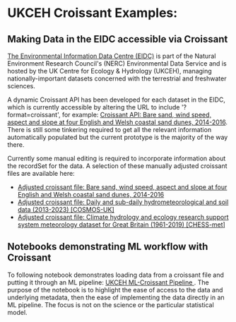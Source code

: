# UKCEH Croissant Examples:

## Making Data in the EIDC accessible via Croissant
[The Environmental Information Data Centre (EIDC)](https://eidc.ac.uk/) is part of the Natural Environment Research Council's (NERC) Environmental Data Service and is hosted by the UK Centre for Ecology & Hydrology (UKCEH), managing nationally-important datasets concerned with the terrestrial and freshwater sciences. 

A dynamic Croissant API has been developed for each dataset in the EIDC, which is currently accessible by altering the URL to include '?format=croissant', for example: [Croissant API: Bare sand, wind speed, aspect and slope at four English and Welsh coastal sand dunes, 2014-2016](https://catalogue.ceh.ac.uk/documents/972599af-0cc3-4e0e-a4dc-2fab7a6dfc85?format=croissant). There is still some tinkering required to get all the relevant information automatically populated but the current prototype is the majority of the way there.  

Currently some manual editing is required to incorporate information about the recordSet for the data. A selection of these manually adjusted croissant files are available here:
- [Adjusted croissant file: Bare sand, wind speed, aspect and slope at four English and Welsh coastal sand dunes, 2014-2016](/croissant-examples/ukceh/croissantSpikeZip.json)
- [Adjusted croissant file: Daily and sub-daily hydrometeorological and soil data (2013-2023) [COSMOS-UK]](/croissant-examples/ukceh/croissantSpikeCOSMOS.json)
- [Adjusted croissant file: Climate hydrology and ecology research support system meteorology dataset for Great Britain (1961-2019) [CHESS-met]](/croissant-examples/ukceh/croissantSpikeChess.json)

## Notebooks demonstrating ML workflow with Croissant
To following notebook demonstrates loading data from a croissant file and putting it through an ML pipeline: [UKCEH ML-Croissant Pipeline ](/ai-ml-demos/ceh/ml_workflow_ukceh.ipynb). The purpose of the notebook is to highlight the ease of access to the data and underlying metadata, then the ease of implementing the data directly in an ML pipeline. The focus is not on the science or the particular statistical model.
